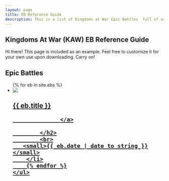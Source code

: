 ```yaml
---
layout: page
title: EB Reference Guide
description: This is a list of Kingdoms at War Epic Battles  full of usefule tips and instructions on how to beat them.
---
```


## Kingdoms At War (KAW) EB Reference Guide

<p class="message">
    Hi there! This page is included as an example. Feel free to customize it for your own use upon downloading. Carry on!
</p>

<div class="related">
    <h2>Epic Battles</h2>
    <ul class="related-posts">
        {% for eb in site.ebs %}
        <li>
        <div style="float:left"><img src="http://via.placeholder.com/150x150"></div>
            <h2 style="float:left">
                <a href="{{ site.baseurl }}{{ eb.url }}">
                  {{ eb.title }}

                  </a>

            </h2>
            <br>
       <small>{{ eb.date | date_to_string }}</small>
        </li>
        {% endfor %}
    </ul>
</div>



